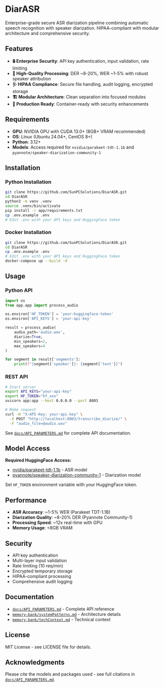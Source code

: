 # DiarASR

Enterprise-grade secure ASR diarization pipeline combining automatic speech recognition with speaker diarization. HIPAA-compliant with modular architecture and comprehensive security.

## Features

- **🔒 Enterprise Security**: API key authentication, input validation, rate limiting
- **🎯 High-Quality Processing**: DER ~8-20%, WER ~1-5% with robust speaker attribution
- **🩺 HIPAA Compliance**: Secure file handling, audit logging, encrypted storage
- **🏗️ Modular Architecture**: Clean separation into focused modules
- **🐳 Production Ready**: Container-ready with security enhancements

## Requirements

- **GPU**: NVIDIA GPU with CUDA 13.0+ (8GB+ VRAM recommended)
- **OS**: Linux (Ubuntu 24.04+, CentOS 8+)
- **Python**: 3.12+
- **Models**: Access required for `nvidia/parakeet-tdt-1.1b` and `pyannote/speaker-diarization-community-1`

## Installation

### Python Installation

```bash
git clone https://github.com/SunPCSolutions/DiarASR.git
cd DiarASR
python3 -m venv .venv
source .venv/bin/activate
pip install -r app/requirements.txt
cp .env.example .env
# Edit .env with your API keys and HuggingFace token
```

### Docker Installation

```bash
git clone https://github.com/SunPCSolutions/DiarASR.git
cd DiarASR
cp .env.example .env
# Edit .env with your API keys and HuggingFace token
docker-compose up --build -d
```

## Usage

### Python API

```python
import os
from app.app import process_audio

os.environ['HF_TOKEN'] = 'your-huggingface-token'
os.environ['API_KEYS'] = 'your-api-key'

result = process_audio(
    audio_path='audio.wav',
    diarize=True,
    min_speakers=2,
    max_speakers=4
)

for segment in result['segments']:
    print(f"{segment['speaker']}: {segment['text']}")
```

### REST API

```bash
# Start server
export API_KEYS="your-api-key"
export HF_TOKEN="hf_xxx"
uvicorn app:app --host 0.0.0.0 --port 8003

# Make request
curl -H "X-API-Key: your-api-key" \
  -X POST "http://localhost:8003/transcribe_diarize/" \
  -F "audio_file=@audio.wav"
```

See [`docs/API_PARAMETERS.md`](docs/API_PARAMETERS.md) for complete API documentation.

## Model Access

**Required HuggingFace Access:**
- [nvidia/parakeet-tdt-1.1b](https://huggingface.co/nvidia/parakeet-tdt-1.1b) - ASR model
- [pyannote/speaker-diarization-community-1](https://huggingface.co/pyannote/speaker-diarization-community-1) - Diarization model

Set `HF_TOKEN` environment variable with your HuggingFace token.

## Performance

- **ASR Accuracy**: ~1-5% WER (Parakeet TDT-1.1B)
- **Diarization Quality**: ~8-20% DER (Pyannote Community-1)
- **Processing Speed**: ~12x real-time with GPU
- **Memory Usage**: <8GB VRAM

## Security

- API key authentication
- Multi-layer input validation
- Rate limiting (10 req/min)
- Encrypted temporary storage
- HIPAA-compliant processing
- Comprehensive audit logging

## Documentation

- [`docs/API_PARAMETERS.md`](docs/API_PARAMETERS.md) - Complete API reference
- [`memory-bank/systemPatterns.md`](memory-bank/systemPatterns.md) - Architecture details
- [`memory-bank/techContext.md`](memory-bank/techContext.md) - Technical context

## License

MIT License - see LICENSE file for details.

## Acknowledgments

Please cite the models and packages used - see full citations in [`docs/API_PARAMETERS.md`](docs/API_PARAMETERS.md).